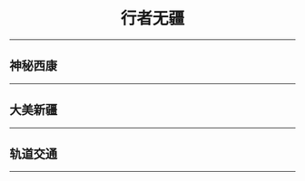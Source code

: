 [^_^]: 哈哈我是注释，不会在浏览器中显示。

<div align="center">
    <h1>行者无疆</h1>
</div>

***

<h2>神秘西康</h2>

***

<h2>大美新疆</h2>

***

<h2>轨道交通</h2>

***
